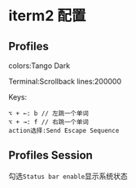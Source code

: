 # iterm2 配置


## Profiles

colors:Tango Dark

Terminal:Scrollback lines:200000

Keys:
```
⌥ + ←: b // 左跳一个单词
⌥ + →: f // 右跳一个单词
action选择:Send Escape Sequence
```

## Profiles Session

勾选`Status bar enable`显示系统状态
